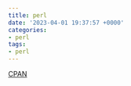 ```yaml
---
title: perl
date: '2023-04-01 19:37:57 +0000'
categories:
- perl
tags:
- perl
---
```



[CPAN](CPAN "wikilink")